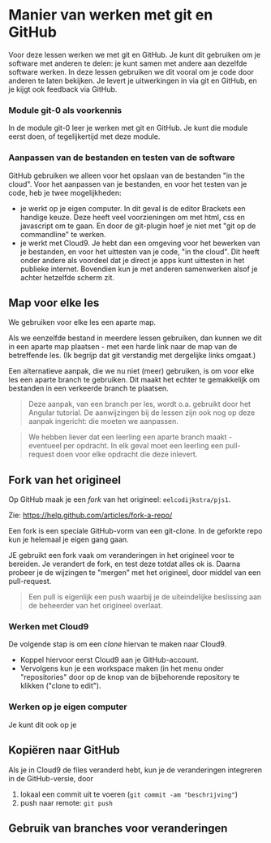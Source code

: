 # Manier van werken met git en GitHub

Voor deze lessen werken we met git en GitHub. Je kunt dit gebruiken om je software met anderen te delen: je kunt samen met andere aan dezelfde software werken. In deze lessen gebruiken we dit vooral om je code door anderen te laten bekijken. Je levert je uitwerkingen in via git en GitHub, en je kijgt ook feedback via GitHub.

### Module git-0 als voorkennis

In de module git-0 leer je werken met git en GitHub. Je kunt die module eerst doen, of tegelijkertijd met deze module.

### Aanpassen van de bestanden en testen van de software

GitHub gebruiken we alleen voor het opslaan van de bestanden "in the cloud". Voor het aanpassen van je bestanden, en voor het testen van je code, heb je twee mogelijkheden:

* je werkt op je eigen computer. In dit geval is de editor Brackets een handige keuze. Deze heeft veel voorzieningen om met html, css en javascript om te gaan. En door de git-plugin hoef je niet met "git op de commandline" te werken.
* je werkt met Cloud9. Je hebt dan een omgeving voor het bewerken van je bestanden, en voor het uittesten van je code, "in the cloud". Dit heeft onder andere als voordeel dat je direct je apps kunt uittesten in het publieke internet. Bovendien kun je met anderen samenwerken alsof je achter hetzelfde scherm zit.

## Map voor elke les

We gebruiken voor elke les een aparte map.

Als we eenzelfde bestand in meerdere lessen gebruiken, dan kunnen we dit in een aparte map plaatsen - met een harde link naar de map van de betreffende les. (Ik begrijp dat git verstandig met dergelijke links omgaat.)

Een alternatieve aanpak, die we nu niet (meer) gebruiken, is om voor elke les een aparte branch te gebruiken. Dit maakt het echter te gemakkelijk om bestanden in een verkeerde branch te plaatsen.

> Deze aanpak, van een branch per les, wordt o.a. gebruikt door het Angular tutorial. De aanwijzingen bij de lessen zijn ook nog op deze aanpak ingericht: die moeten we aanpassen.

> We hebben liever dat een leerling een aparte branch maakt - eventueel per opdracht. In elk geval moet een leerling een pull-request doen voor elke opdracht die deze inlevert.

## Fork van het origineel

Op GitHub maak je een *fork* van het origineel: `eelcodijkstra/pjs1`.

Zie: https://help.github.com/articles/fork-a-repo/

Een fork is een speciale GitHub-vorm van een git-clone. In de geforkte repo kun je helemaal je eigen gang gaan.

JE gebruikt een fork vaak om veranderingen in het origineel voor te bereiden. Je verandert de fork, en test deze totdat alles ok is. Daarna probeer je de wijzingen te "mergen" met het origineel, door middel van een pull-request.

> Een pull is eigenlijk een push waarbij je de uiteindelijke beslissing aan de beheerder van het origineel overlaat.


### Werken met Cloud9

De volgende stap is om een *clone* hiervan te maken naar Cloud9. 

* Koppel hiervoor eerst Cloud9 aan je GitHub-account.  
* Vervolgens kun je een workspace maken (in het menu onder "repositories" door op de knop van de bijbehorende repository te klikken ("clone to edit").


### Werken op je eigen computer

Je kunt dit ook op je 

## Kopiëren naar GitHub

Als je in Cloud9 de files veranderd hebt, kun je de veranderingen integreren in de GitHub-versie, door

1. lokaal een commit uit te voeren (`git commit -am "beschrijving"`)
2. push naar remote: `git push`


## Gebruik van branches voor veranderingen


